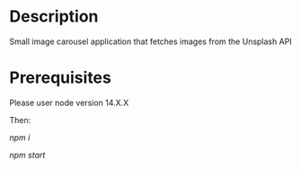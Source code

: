 # Description
Small image carousel application that fetches images from the Unsplash API


# Prerequisites

Please user node version 14.X.X

Then: 

*npm i*

*npm start*
